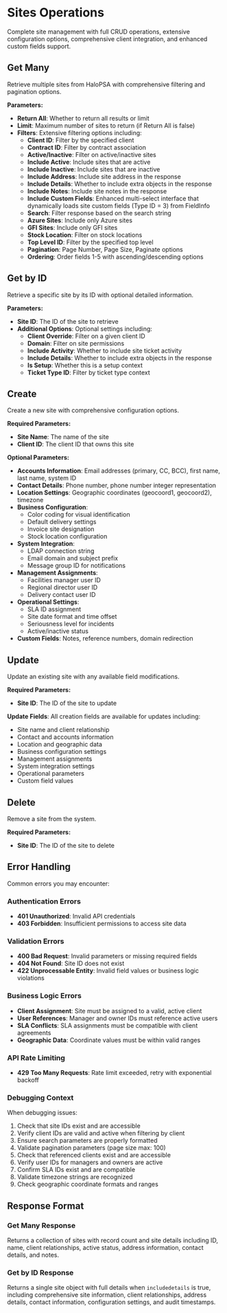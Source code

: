 # Sites Operations

Complete site management with full CRUD operations, extensive configuration options, comprehensive client integration, and enhanced custom fields support.

## Get Many

Retrieve multiple sites from HaloPSA with comprehensive filtering and pagination options.

**Parameters:**
- **Return All**: Whether to return all results or limit
- **Limit**: Maximum number of sites to return (if Return All is false)
- **Filters**: Extensive filtering options including:
  - **Client ID**: Filter by the specified client
  - **Contract ID**: Filter by contract association
  - **Active/Inactive**: Filter on active/inactive sites
  - **Include Active**: Include sites that are active
  - **Include Inactive**: Include sites that are inactive
  - **Include Address**: Include site address in the response
  - **Include Details**: Whether to include extra objects in the response
  - **Include Notes**: Include site notes in the response
  - **Include Custom Fields**: Enhanced multi-select interface that dynamically loads site custom fields (Type ID = 3) from FieldInfo
  - **Search**: Filter response based on the search string
  - **Azure Sites**: Include only Azure sites
  - **GFI Sites**: Include only GFI sites
  - **Stock Location**: Filter on stock locations
  - **Top Level ID**: Filter by the specified top level
  - **Pagination**: Page Number, Page Size, Paginate options
  - **Ordering**: Order fields 1-5 with ascending/descending options


## Get by ID

Retrieve a specific site by its ID with optional detailed information.

**Parameters:**
- **Site ID**: The ID of the site to retrieve
- **Additional Options**: Optional settings including:
  - **Client Override**: Filter on a given client ID
  - **Domain**: Filter on site permissions
  - **Include Activity**: Whether to include site ticket activity
  - **Include Details**: Whether to include extra objects in the response
  - **Is Setup**: Whether this is a setup context
  - **Ticket Type ID**: Filter by ticket type context


## Create

Create a new site with comprehensive configuration options.

**Required Parameters:**
- **Site Name**: The name of the site
- **Client ID**: The client ID that owns this site

**Optional Parameters:**
- **Accounts Information**: Email addresses (primary, CC, BCC), first name, last name, system ID
- **Contact Details**: Phone number, phone number integer representation
- **Location Settings**: Geographic coordinates (geocoord1, geocoord2), timezone
- **Business Configuration**:
  - Color coding for visual identification
  - Default delivery settings
  - Invoice site designation
  - Stock location configuration
- **System Integration**:
  - LDAP connection string
  - Email domain and subject prefix
  - Message group ID for notifications
- **Management Assignments**:
  - Facilities manager user ID
  - Regional director user ID
  - Delivery contact user ID
- **Operational Settings**:
  - SLA ID assignment
  - Site date format and time offset
  - Seriousness level for incidents
  - Active/inactive status
- **Custom Fields**: Notes, reference numbers, domain redirection


## Update

Update an existing site with any available field modifications.

**Required Parameters:**
- **Site ID**: The ID of the site to update

**Update Fields**: All creation fields are available for updates including:
- Site name and client relationship
- Contact and accounts information
- Location and geographic data
- Business configuration settings
- Management assignments
- System integration settings
- Operational parameters
- Custom field values


## Delete

Remove a site from the system.

**Required Parameters:**
- **Site ID**: The ID of the site to delete


## Error Handling

Common errors you may encounter:

### Authentication Errors
- **401 Unauthorized**: Invalid API credentials
- **403 Forbidden**: Insufficient permissions to access site data

### Validation Errors
- **400 Bad Request**: Invalid parameters or missing required fields
- **404 Not Found**: Site ID does not exist
- **422 Unprocessable Entity**: Invalid field values or business logic violations

### Business Logic Errors
- **Client Assignment**: Site must be assigned to a valid, active client
- **User References**: Manager and owner IDs must reference active users
- **SLA Conflicts**: SLA assignments must be compatible with client agreements
- **Geographic Data**: Coordinate values must be within valid ranges

### API Rate Limiting
- **429 Too Many Requests**: Rate limit exceeded, retry with exponential backoff

### Debugging Context
When debugging issues:
1. Check that site IDs exist and are accessible
2. Verify client IDs are valid and active when filtering by client
3. Ensure search parameters are properly formatted
4. Validate pagination parameters (page size max: 100)
5. Check that referenced clients exist and are accessible
6. Verify user IDs for managers and owners are active
7. Confirm SLA IDs exist and are compatible
8. Validate timezone strings are recognized
9. Check geographic coordinate formats and ranges

## Response Format

### Get Many Response
Returns a collection of sites with record count and site details including ID, name, client relationships, active status, address information, contact details, and notes.

### Get by ID Response
Returns a single site object with full details when `includedetails` is true, including comprehensive site information, client relationships, address details, contact information, configuration settings, and audit timestamps.
